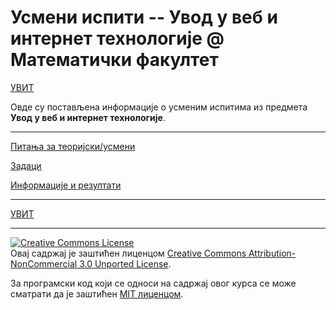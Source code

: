 # Усмени испити -- Увод у веб и интернет технологије @ Математички факултет

[УВИТ](../README.md)

Овде су постављена информације о усменим испитима из предмета **Увод у веб и интернет технологије**.  

---
[Питања за теоријски/усмени](https://github.com/MatfUVIT/info/blob/master/informacije/pitanja-2023-24.pdf)

[Задаци](./zadaci/README.md)

[Информације и резултати](./info/README.md)

---

[УВИТ](../README.md)

---

<a rel="license" href="http://creativecommons.org/licenses/by-nc/3.0/"><img alt="Creative Commons License" style="border-width:0" src="https://i.creativecommons.org/l/by-nc/3.0/88x31.png" /></a><br />Овај садржај је заштићен лиценцом <a rel="license" href="http://creativecommons.org/licenses/by-nc/3.0/">Creative Commons Attribution-NonCommercial 3.0 Unported License</a>.

За програмски код који се односи на садржај овог курса се може сматрати да је заштићен [MIT лиценцом](/LICENSE).

